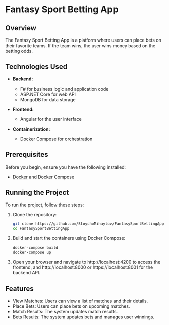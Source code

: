 # Fantasy Sport Betting App

## Overview

The Fantasy Sport Betting App is a platform where users can place bets on their favorite teams. If the team wins, the user wins money based on the betting odds.

## Technologies Used

- **Backend:**
  - F# for business logic and application code
  - ASP.NET Core for web API
  - MongoDB for data storage

- **Frontend:**
  - Angular for the user interface

- **Containerization:**
  - Docker Compose for orchestration

## Prerequisites

Before you begin, ensure you have the following installed:

- [Docker](https://www.docker.com/get-started) and Docker Compose

## Running the Project

To run the project, follow these steps:

1. Clone the repository:
    ```sh
    git clone https://github.com/StoychoMihaylov/FantasySportBettingApp.git
    cd FantasySportBettingApp
    ```

2. Build and start the containers using Docker Compose:
    ```sh
    docker-compose build
    docker-compose up
    ```
3. Open your browser and navigate to http://localhost:4200 to access the frontend, and http://localhost:8000 or https://localhost:8001 for the backend API.

## Features
- View Matches: Users can view a list of matches and their details.
- Place Bets: Users can place bets on upcoming matches.
- Match Results: The system updates match results.
- Bets Results: The system updates bets and manages user winnings.

